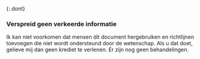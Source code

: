 {:.dont}
### Verspreid geen verkeerde informatie

Ik kan niet voorkomen dat mensen dit document hergebruiken en richtlijnen toevoegen die niet wordt ondersteund door de wetenschap. Als u dat doet, gelieve mij dan geen krediet te verlenen. Er zijn nog geen behandelingen.
